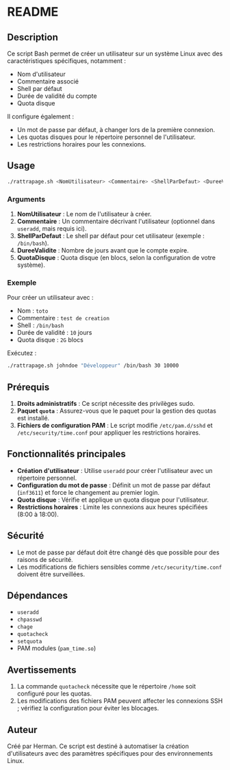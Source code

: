 # README

## Description

Ce script Bash permet de créer un utilisateur sur un système Linux avec des caractéristiques spécifiques, notamment :
- Nom d'utilisateur
- Commentaire associé
- Shell par défaut
- Durée de validité du compte
- Quota disque

Il configure également :
- Un mot de passe par défaut, à changer lors de la première connexion.
- Les quotas disques pour le répertoire personnel de l'utilisateur.
- Les restrictions horaires pour les connexions.

## Usage

```bash
./rattrapage.sh <NomUtilisateur> <Commentaire> <ShellParDefaut> <DureeValidite> <QuotaDisque>
```

### Arguments
1. **NomUtilisateur** : Le nom de l'utilisateur à créer.
2. **Commentaire** : Un commentaire décrivant l'utilisateur (optionnel dans `useradd`, mais requis ici).
3. **ShellParDefaut** : Le shell par défaut pour cet utilisateur (exemple : `/bin/bash`).
4. **DureeValidite** : Nombre de jours avant que le compte expire.
5. **QuotaDisque** : Quota disque (en blocs, selon la configuration de votre système).

### Exemple

Pour créer un utilisateur avec :
- Nom : `toto`
- Commentaire : `test de creation`
- Shell : `/bin/bash`
- Durée de validité : `10` jours
- Quota disque : `2G` blocs

Exécutez :

```bash
./rattrapage.sh johndoe "Développeur" /bin/bash 30 10000
```

## Prérequis

1. **Droits administratifs** : Ce script nécessite des privilèges sudo.
2. **Paquet `quota`** : Assurez-vous que le paquet pour la gestion des quotas est installé.
3. **Fichiers de configuration PAM** : Le script modifie `/etc/pam.d/sshd` et `/etc/security/time.conf` pour appliquer les restrictions horaires.

## Fonctionnalités principales

- **Création d'utilisateur** : Utilise `useradd` pour créer l'utilisateur avec un répertoire personnel.
- **Configuration du mot de passe** : Définit un mot de passe par défaut (`inf3611`) et force le changement au premier login.
- **Quota disque** : Vérifie et applique un quota disque pour l'utilisateur.
- **Restrictions horaires** : Limite les connexions aux heures spécifiées (8:00 à 18:00).

## Sécurité

- Le mot de passe par défaut doit être changé dès que possible pour des raisons de sécurité.
- Les modifications de fichiers sensibles comme `/etc/security/time.conf` doivent être surveillées.

## Dépendances

- `useradd`
- `chpasswd`
- `chage`
- `quotacheck`
- `setquota`
- PAM modules (`pam_time.so`)

## Avertissements

1. La commande `quotacheck` nécessite que le répertoire `/home` soit configuré pour les quotas.
2. Les modifications des fichiers PAM peuvent affecter les connexions SSH ; vérifiez la configuration pour éviter les blocages.

## Auteur

Créé par Herman. Ce script est destiné à automatiser la création d'utilisateurs avec des paramètres spécifiques pour des environnements Linux.

